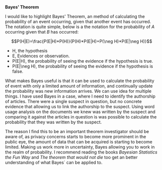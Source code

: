 **Bayes' Theorem**

I would like to highlight Bayes' Theorem, an method of calculating the probability of an event occurring, given that another event has occurred. The notation is quite simple, below is a the notation for the probability of $A$ occurring given that $B$ has occurred:

$$P(H|E)=\frac{P(E|H)*P(H)}{P(H)*P(E|H)+P(\neg H)*P(E|\neg H)}$$

* H, the hypothesis
* E, Evidences or observation.  
* P(E|H), the probability of seeing the evidence if the hypothesis is true. 
* P(E|\neg H), the probability of seeing the evidence if the hypothesis is false.

What makes Bayes useful is that it can be used to calculate the probability of event with only a limited amount of information, and continually update the probability was new information arrives. We can use idea for multiple things. I have used Bayes in a case, where I need to identify the authorship of articles. There were a single suspect in question, but no concrete evidence that allowing us to link the authorship to the suspect. Using word usage analysis on the documents we knew was written by the suspect and comparing it against the articles in question is was possible to calculate the probability that they was written by the suspect.

The reason I find this to be an important theorem investigator should be aware of, as privacy concerns starts to become more prominent in the public eye, the amount of data that can be acquired is starting to become limited. Making us work more in uncertainty, Bayes allowing you to work in the realm of probability. I recommend reading the books *Bayesian Statistics the Fun Way* and  _The theorem that would not die_ too get an better understanding of what Bayes´ can be applied to.
